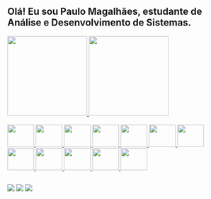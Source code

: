 ## Olá! Eu sou Paulo Magalhães, estudante de Análise e Desenvolvimento de Sistemas.
<div>
  <a href="https://github.com/paulo-magls">
  <img height="180em" src="https://github-readme-stats.vercel.app/api?username=paulo-magls&show_icons=true&theme=dracula&include_all_commits=true&count_private=true"/>
  <img height="180em" src="https://github-readme-stats.vercel.app/api/top-langs/?username=paulo-magls&layout=compact&langs_count=7&theme=dracula"/>
</div>
<div style="display: inline_block"><br>
  <link rel="stylesheet" href="https://cdn.jsdelivr.net/gh/devicons/devicon@v2.15.1/devicon.min.css">
  <img src="https://cdn.jsdelivr.net/gh/devicons/devicon/icons/css3/css3-original-wordmark.svg" height="50" width="60"/>
  <img src="https://cdn.jsdelivr.net/gh/devicons/devicon/icons/html5/html5-original-wordmark.svg" height="50" width="60"/>
  <img src="https://cdn.jsdelivr.net/gh/devicons/devicon/icons/javascript/javascript-original.svg" height="50" width="60"/>
  <img src="https://cdn.jsdelivr.net/gh/devicons/devicon/icons/bootstrap/bootstrap-original.svg" height="50" width="60"/>
  <img src="https://cdn.jsdelivr.net/gh/devicons/devicon/icons/php/php-original.svg" height="50" width="60"/>
  <img src="https://cdn.jsdelivr.net/gh/devicons/devicon/icons/mysql/mysql-original.svg" height="50" width="60"/>
  <img src="https://cdn.jsdelivr.net/gh/devicons/devicon/icons/typescript/typescript-original.svg" height="50" width="60"/>
  <img src="https://cdn.jsdelivr.net/gh/devicons/devicon/icons/angularjs/angularjs-original.svg" height="50" width="60"/>
  <img src="https://cdn.jsdelivr.net/gh/devicons/devicon/icons/java/java-original.svg" height="50" width="60"/>
  <img src="https://cdn.jsdelivr.net/gh/devicons/devicon/icons/spring/spring-original.svg" height="50" width="60"/>
  <img src="https://cdn.jsdelivr.net/gh/devicons/devicon/icons/git/git-original.svg" height="50" width="60"/>
  <img src="https://cdn.jsdelivr.net/gh/devicons/devicon/icons/linux/linux-original.svg" height="50" width="60"/>
</div>
  
  ##
 
<div> 
  <a href = "mailto:paulomaga225@gmail.com"><img src="https://img.shields.io/badge/-Gmail-%23333?style=for-the-badge&logo=gmail&logoColor=white" target="_blank"></a>
  <a href="https://www.linkedin.com/in/paulo-magalh%C3%A3es-328aa2237" target="_blank"><img src="https://img.shields.io/badge/-LinkedIn-%230077B5?style=for-the-badge&logo=linkedin&logoColor=white" target="_blank"></a>
  <a href="https://instagram.com/paulo_magls" target="_blank"><img src="https://img.shields.io/badge/-Instagram-%23E4405F?style=for-the-badge&logo=instagram&logoColor=white" target="_blank"></a>
 
</div>
